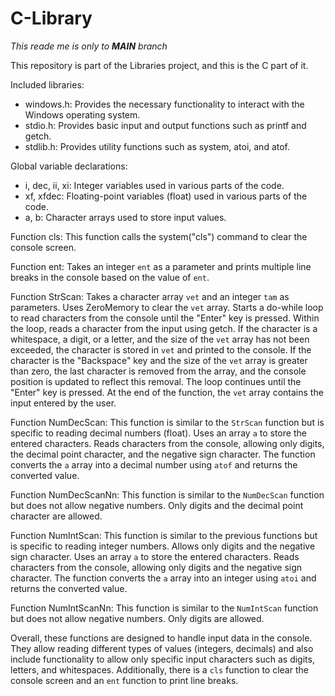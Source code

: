 # C-Library
*This reade me is only to **MAIN** branch*

This repository is part of the Libraries project, and this is the C part of it.

Included libraries:
  - windows.h: Provides the necessary functionality to interact with the Windows operating system.
  - stdio.h: Provides basic input and output functions such as printf and getch.
  - stdlib.h: Provides utility functions such as system, atoi, and atof.

Global variable declarations:
  - i, dec, ii, xi: Integer variables used in various parts of the code.
  - xf, xfdec: Floating-point variables (float) used in various parts of the code.
  - a, b: Character arrays used to store input values.

Function cls:
  This function calls the system("cls") command to clear the console screen.

Function ent:
  Takes an integer `ent` as a parameter and prints multiple line breaks in the console based on the value of `ent`.

Function StrScan:
  Takes a character array `vet` and an integer `tam` as parameters.
  Uses ZeroMemory to clear the `vet` array.
  Starts a do-while loop to read characters from the console until the "Enter" key is pressed.
  Within the loop, reads a character from the input using getch.
  If the character is a whitespace, a digit, or a letter, and the size of the `vet` array has not been exceeded, the character is stored in `vet` and printed to the console.
  If the character is the "Backspace" key and the size of the `vet` array is greater than zero, the last character is removed from the array, and the console position is updated to reflect this removal.
  The loop continues until the "Enter" key is pressed.
  At the end of the function, the `vet` array contains the input entered by the user.

Function NumDecScan:
  This function is similar to the `StrScan` function but is specific to reading decimal numbers (float).
  Uses an array `a` to store the entered characters.
  Reads characters from the console, allowing only digits, the decimal point character, and the negative sign character.
  The function converts the `a` array into a decimal number using `atof` and returns the converted value.

Function NumDecScanNn:
  This function is similar to the `NumDecScan` function but does not allow negative numbers.
  Only digits and the decimal point character are allowed.

Function NumIntScan:
  This function is similar to the previous functions but is specific to reading integer numbers.
  Allows only digits and the negative sign character.
  Uses an array `a` to store the entered characters.
  Reads characters from the console, allowing only digits and the negative sign character.
  The function converts the `a` array into an integer using `atoi` and returns the converted value.

Function NumIntScanNn:
  This function is similar to the `NumIntScan` function but does not allow negative numbers.
  Only digits are allowed.

Overall, these functions are designed to handle input data in the console. They allow reading different types of values (integers, decimals) and also include functionality to allow only specific input characters such as digits, letters, and whitespaces. Additionally, there is a `cls` function to clear the console screen and an `ent` function to print line breaks.
